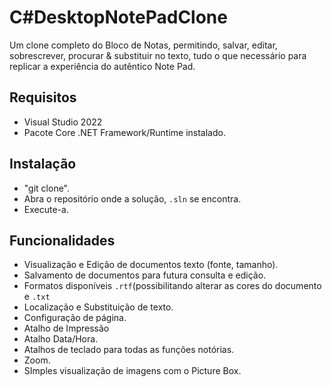# C#DesktopNotePadClone
Um clone completo do Bloco de Notas, permitindo, salvar, editar, sobrescrever, procurar &amp; substituir no texto, tudo o que necessário para replicar a experiência do autêntico Note Pad.

## Requisitos
- Visual Studio 2022
- Pacote Core .NET Framework/Runtime instalado.

## Instalação
- "git clone".
- Abra o repositório onde a solução, `.sln` se encontra.
- Execute-a.

## Funcionalidades
- Visualização e Edição de documentos texto (fonte, tamanho).
- Salvamento de documentos para futura consulta e edição.
- Formatos disponíveis `.rtf`(possibilitando alterar as cores do documento e `.txt`
- Localização e Substituição de texto.
- Configuração de página.
- Atalho de Impressão
- Atalho Data/Hora.
- Atalhos de teclado para todas as funções notórias.
- Zoom.
- SImples visualização de imagens com o Picture Box.
